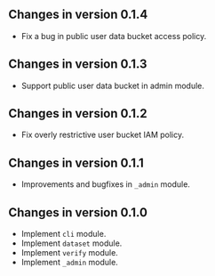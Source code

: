 ## Changes in version 0.1.4

 * Fix a bug in public user data bucket access policy.

## Changes in version 0.1.3

 * Support public user data bucket in admin module.

## Changes in version 0.1.2

 * Fix overly restrictive user bucket IAM policy.

## Changes in version 0.1.1

 * Improvements and bugfixes in `_admin` module.

## Changes in version 0.1.0

 * Implement `cli` module.
 * Implement `dataset` module.
 * Implement `verify` module.
 * Implement `_admin` module.
